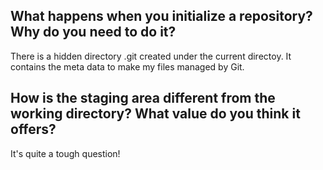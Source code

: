 
## What happens when you initialize a repository? Why do you need to do it?

There is a hidden directory .git created under the current directoy. It contains the meta data to make my files managed by Git.

## How is the staging area different from the working directory? What value do you think it offers?

It's quite a tough question!
